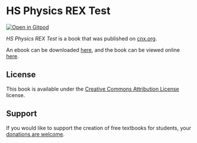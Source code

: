 # HS Physics REX Test

[![Open in Gitpod](https://gitpod.io/button/open-in-gitpod.svg)](https://gitpod.io/from-referrer/)

_HS Physics REX Test_ is a book that was published on [cnx.org](https://cnx.org/).

An ebook can be downloaded [here](https://github.com/cnx-user-books/cnxbook-hs-physics-rex-test/releases/latest), and the book can be viewed online [here](https://github.com/cnx-user-books/cnxbook-hs-physics-rex-test/releases/latest).

## License
This book is available under the [Creative Commons Attribution License](./LICENSE) license.

## Support
If you would like to support the creation of free textbooks for students, your [donations are welcome](https://riceconnect.rice.edu/donation/support-openstax-banner).
